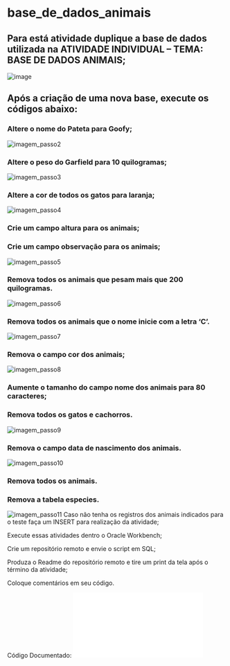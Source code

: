 # base_de_dados_animais

## Para está atividade duplique a base de dados utilizada na ATIVIDADE INDIVIDUAL – TEMA: BASE DE DADOS ANIMAIS;
![image](tabela_animais.png)
## Após a criação de uma nova base, execute os códigos abaixo:

### Altere o nome do Pateta para Goofy;
![imagem_passo2](pateta_goofy.png)

### Altere o peso do Garfield para 10 quilogramas;
![imagem_passo3](garfieldPeso.png)

### Altere a cor de todos os gatos para laranja;
![imagem_passo4](gatos_laranjas.png)

### Crie um campo altura para os animais;
### Crie um campo observação para os animais;
![imagem_passo5](criar_campo.png)

### Remova todos os animais que pesam mais que 200 quilogramas.
![imagem_passo6](Apagar_animas_pesados.png)

### Remova todos os animais que o nome inicie com a letra ‘C’.
![imagem_passo7](apagar_ani_c.png)

### Remova o campo cor dos animais;
![imagem_passo8](APAGAR_COLUM_COR.png)

### Aumente o tamanho do campo nome dos animais para 80 caracteres; 
### Remova todos os gatos e cachorros.
![imagem_passo9](apagar_animais.png)

### Remova o campo data de nascimento dos animais.
![imagem_passo10](remover_nasc.png)

### Remova todos os animais.
### Remova a tabela especies.
![imagem_passo11](apagar_dados.png)
Caso não tenha os registros dos animais indicados para o teste faça um INSERT para realização da atividade;

Execute essas atividades dentro o Oracle Workbench;

Crie um repositório remoto e envie o script em SQL;

Produza o Readme do repositório remoto e tire um print da tela após o término da atividade;

Coloque comentários em seu código.

Código Documentado: ![imagem_passo11](animais.sql)
